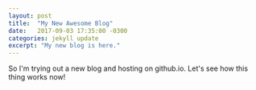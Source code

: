 ```yaml
---
layout: post
title:  "My New Awesome Blog"
date:   2017-09-03 17:35:00 -0300
categories: jekyll update
excerpt: "My new blog is here."
---
```

So I'm trying out a new blog and hosting on github.io. Let's see how this thing works now!
